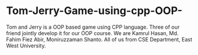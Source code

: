 # Tom-Jerry-Game-using-cpp-OOP-
Tom and Jerry is a OOP based game using CPP language. Three of our friend jointly develop it for our OOP course. We are Kamrul Hasan, Md. Fahim Fiez Abir, Moniruzzaman Shanto. All of us from CSE Department, East West University.
